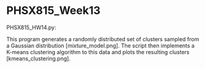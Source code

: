 # PHSX815_Week13

PHSX815_HW14.py:

This program generates a randomly distributed set of clusters sampled from a Gaussian distribution [mixture_model.png]. The script then implements a K-means clustering algorithm to this data and plots the resulting clusters [kmeans_clustering.png]. 
